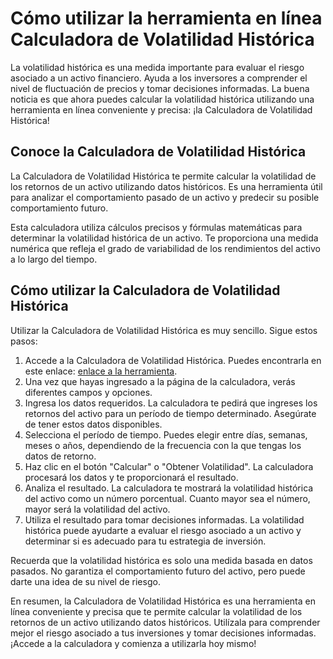 Cómo utilizar la herramienta en línea Calculadora de Volatilidad Histórica
==========================================================================

La volatilidad histórica es una medida importante para evaluar el riesgo asociado a un activo financiero. Ayuda a los inversores a comprender el nivel de fluctuación de precios y tomar decisiones informadas. La buena noticia es que ahora puedes calcular la volatilidad histórica utilizando una herramienta en línea conveniente y precisa: ¡la Calculadora de Volatilidad Histórica!

Conoce la Calculadora de Volatilidad Histórica
----------------------------------------------

La Calculadora de Volatilidad Histórica te permite calcular la volatilidad de los retornos de un activo utilizando datos históricos. Es una herramienta útil para analizar el comportamiento pasado de un activo y predecir su posible comportamiento futuro.

Esta calculadora utiliza cálculos precisos y fórmulas matemáticas para determinar la volatilidad histórica de un activo. Te proporciona una medida numérica que refleja el grado de variabilidad de los rendimientos del activo a lo largo del tiempo.

Cómo utilizar la Calculadora de Volatilidad Histórica
-----------------------------------------------------

Utilizar la Calculadora de Volatilidad Histórica es muy sencillo. Sigue estos pasos:

1. Accede a la Calculadora de Volatilidad Histórica. Puedes encontrarla en este enlace: [enlace a la herramienta](https://www.onlinecalculatorsfree.com/es/math/historical-volatility-calculator.html).
2. Una vez que hayas ingresado a la página de la calculadora, verás diferentes campos y opciones.
3. Ingresa los datos requeridos. La calculadora te pedirá que ingreses los retornos del activo para un período de tiempo determinado. Asegúrate de tener estos datos disponibles.
4. Selecciona el período de tiempo. Puedes elegir entre días, semanas, meses o años, dependiendo de la frecuencia con la que tengas los datos de retorno.
5. Haz clic en el botón "Calcular" o "Obtener Volatilidad". La calculadora procesará los datos y te proporcionará el resultado.
6. Analiza el resultado. La calculadora te mostrará la volatilidad histórica del activo como un número porcentual. Cuanto mayor sea el número, mayor será la volatilidad del activo.
7. Utiliza el resultado para tomar decisiones informadas. La volatilidad histórica puede ayudarte a evaluar el riesgo asociado a un activo y determinar si es adecuado para tu estrategia de inversión.

Recuerda que la volatilidad histórica es solo una medida basada en datos pasados. No garantiza el comportamiento futuro del activo, pero puede darte una idea de su nivel de riesgo.

En resumen, la Calculadora de Volatilidad Histórica es una herramienta en línea conveniente y precisa que te permite calcular la volatilidad de los retornos de un activo utilizando datos históricos. Utilízala para comprender mejor el riesgo asociado a tus inversiones y tomar decisiones informadas. ¡Accede a la calculadora y comienza a utilizarla hoy mismo!